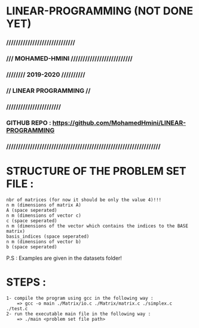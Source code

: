 # LINEAR-PROGRAMMING (NOT DONE YET)

### /////////////////////////////
### /// MOHAMED-HMINI //////////////////////////
### //////// 2019-2020 //////////
### // LINEAR PROGRAMMING //
### ///////////////////////
### GITHUB REPO : https://github.com/MohamedHmini/LINEAR-PROGRAMMING
### /////////////////////////////////////////////////////////////////


# STRUCTURE OF THE PROBLEM SET FILE : 

    nbr of matrices (for now it should be only the value 4)!!!
    n m (dimensions of matrix A)
    A (space seperated) 
    n m (dimensions of vector c)
    c (space seperated)
    n m (dimensions of the vector which contains the indices to the BASE matrix)
    basis_indices (space seperated)
    n m (dimensions of vector b)
    b (space seperated)

P.S : Examples are given in the datasets folder!

# STEPS : 

    1- compile the program using gcc in the following way : 
        => gcc -o main ./Matrix/io.c ./Matrix/matrix.c ./simplex.c ./test.c
    2- run the executable main file in the following way : 
        => ./main <problem set file path>

